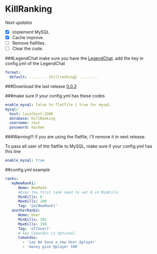 # KillRanking

*Next updates*
- [x] implement MySQL
- [x] Cache improve.
- [ ] Remove flatfiles.
- [ ] Clear the code.

###LegendChat
make sure you have the [LegendChat](http://dev.bukkit.org/bukkit-plugins/legendchat/).
add the key in config.yml of the LegendChat
```yaml
format:
  default: ........ {killranking} .........
```


###Download the last release
[0.0.3](https://github.com/JonasXPX/KillRanking/releases)

###make sure if your config.yml has these codes
```yaml
enable_mysql: false to flatfile | true for mysql
mysql:
  host: localhost:3306
  database: KillRanking
  username: root
  password: hackme
```

###Warning!!! if you are using the flatfile, I'll remove it in next release.

To pass all user of the flatfile to MySQL, make sure if your config.yml has this line

```yaml
enable_mysql: true
```

##config.yml example
```yaml
ranks:
   myNewRank1:
      Nome: NewRank
      #Ever the first rank need to set 0 in MinKills
      MinKills: 0
      MaxKills: 100
      Tag: '&a[NewRank]'
   anotherRank2:
      Nome: User
      MinKills: 101
      MaxKills: 150
      Tag: '&f[User]'
      # key Comandos is Optional.
      Comandos: 
        - 'say We have a new User @player'
        - 'money give @player 100'
        
```